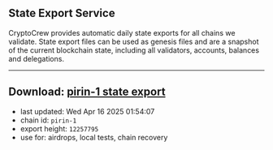 ## State Export Service
CryptoCrew provides automatic daily state exports for all chains we validate. State export files can be used as genesis files and are a snapshot of the current blockchain state, including all validators, accounts, balances and delegations.

---
**Download: [pirin-1 state export](https://dl-eu2.ccvalidators.com/SERVICE/nolus/pirin-1_export_12257795.json)**
---

- last updated: Wed Apr 16 2025 01:54:07
- chain id: `pirin-1`
- export height: `12257795`
- use for: airdrops, local tests, chain recovery
